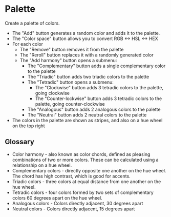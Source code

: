 # Palette

Create a palette of colors.

* The "Add" button generates a random color and adds it to the palette.
* The "Color space" button allows you to convert RGB <-> HSL <-> HEX
* For each color
  * The "Remove" button removes it from the palette
  * The "Reroll" button replaces it with a randomly generated color
  * The "Add harmony" button opens a submenu:
    * The "Complementary" button adds a single complementary color to the palette
    * The "Triadic" button adds two triadic colors to the palette
    * The "Tetradic" button opens a submenu:
      * The "Clockwise" button adds 3 tetradic colors to the palette, going clockwise
      * The "Counter-lockwise" button adds 3 tetradic colors to the palette, going counter-clockwise
    * The "Analogous" button adds 2 analogous colors to the palette
    * The "Neutral" button adds 2 neutral colors to the palette
* The colors in the palette are shown as stripes, and also on a hue wheel on the top right

## Glossary

* Color harmony - also known as color chords, defined as pleasing combinations of two or more colors. These can be calculated using a relationship on a hue wheel.
* Complementary colors - directly opposite one another on the hue wheel. The chord has high contrast, which is good for accents.
* Triadic colors - three colors at equal distance from one another on the hue wheel.
* Tetradic colors - four colors formed by two sets of complementary colors 60 degrees apart on the hue wheel.
* Analogous colors - Colors directly adjacent, 30 degrees apart
* Neutral colors - Colors directly adjacent, 15 degrees apart

